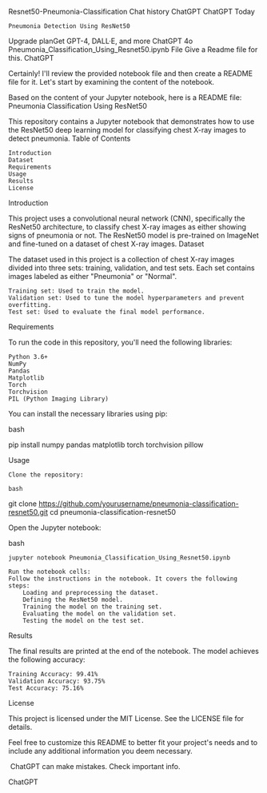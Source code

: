  Resnet50-Pneumonia-Classification
 Chat history
ChatGPT
ChatGPT
Today

    Pneumonia Detection Using ResNet50

Upgrade planGet GPT-4, DALL·E, and more
ChatGPT 4o
Pneumonia_Classification_Using_Resnet50.ipynb
File
Give a Readme file for this.
ChatGPT

Certainly! I'll review the provided notebook file and then create a README file for it. Let's start by examining the content of the notebook.

Based on the content of your Jupyter notebook, here is a README file:
Pneumonia Classification Using ResNet50

This repository contains a Jupyter notebook that demonstrates how to use the ResNet50 deep learning model for classifying chest X-ray images to detect pneumonia.
Table of Contents

    Introduction
    Dataset
    Requirements
    Usage
    Results
    License

Introduction

This project uses a convolutional neural network (CNN), specifically the ResNet50 architecture, to classify chest X-ray images as either showing signs of pneumonia or not. The ResNet50 model is pre-trained on ImageNet and fine-tuned on a dataset of chest X-ray images.
Dataset

The dataset used in this project is a collection of chest X-ray images divided into three sets: training, validation, and test sets. Each set contains images labeled as either "Pneumonia" or "Normal".

    Training set: Used to train the model.
    Validation set: Used to tune the model hyperparameters and prevent overfitting.
    Test set: Used to evaluate the final model performance.

Requirements

To run the code in this repository, you'll need the following libraries:

    Python 3.6+
    NumPy
    Pandas
    Matplotlib
    Torch
    Torchvision
    PIL (Python Imaging Library)

You can install the necessary libraries using pip:

bash

pip install numpy pandas matplotlib torch torchvision pillow

Usage

    Clone the repository:

    bash

git clone https://github.com/yourusername/pneumonia-classification-resnet50.git
cd pneumonia-classification-resnet50

Open the Jupyter notebook:

bash

    jupyter notebook Pneumonia_Classification_Using_Resnet50.ipynb

    Run the notebook cells:
    Follow the instructions in the notebook. It covers the following steps:
        Loading and preprocessing the dataset.
        Defining the ResNet50 model.
        Training the model on the training set.
        Evaluating the model on the validation set.
        Testing the model on the test set.

Results

The final results are printed at the end of the notebook. The model achieves the following accuracy:

    Training Accuracy: 99.41%
    Validation Accuracy: 93.75%
    Test Accuracy: 75.16%

License

This project is licensed under the MIT License. See the LICENSE file for details.

Feel free to customize this README to better fit your project's needs and to include any additional information you deem necessary. ​

​
ChatGPT can make mistakes. Check important info.

ChatGPT
